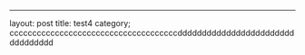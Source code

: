 ---
layout: post
title: test4
category;
cccccccccccccccccccccccccccccccccccccddddddddddddddddddddddddddddddddd
